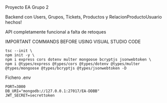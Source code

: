 Proyecto EA Grupo 2

Backend con Users, Grupos, Tickets, Productos y RelacionProductoUsuario hechos!

API completamente funcional a falta de retoques


IMPORTANT COMMANDS BEFORE USING VISUAL STUDIO CODE

    tsc --init \
    npm init -y \
    npm i express cors dotenv multer mongoose bcryptjs jsonwebtoken \
    npm i @types/express @types/cors @types/dotenv @types/multer @types/mongoose @types/bcryptjs @types/jsonwebtoken -D

Fichero .env

    PORT=3000
    DB_URI="mongodb://127.0.0.1:27017/EA-DDBB"
    JWT_SECRET=secrettoken
